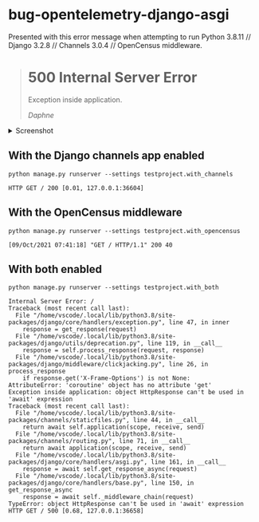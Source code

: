 # bug-opentelemetry-django-asgi

Presented with this error message when attempting to run Python 3.8.11 // Django 3.2.8 // Channels 3.0.4 // OpenCensus middleware.

> # 500 Internal Server Error
> 
> Exception inside application.
> 
> _Daphne_

<details><summary>Screenshot</summary>
  <p>
    ![image](https://user-images.githubusercontent.com/23239955/136654348-619d3aee-94bb-4a8d-bce9-fb0c3db1c11c.png)
  </p>
</details>

## With the Django channels app enabled
```
python manage.py runserver --settings testproject.with_channels

HTTP GET / 200 [0.01, 127.0.0.1:36604]
```
## With the OpenCensus middleware
```
python manage.py runserver --settings testproject.with_opencensus

[09/Oct/2021 07:41:18] "GET / HTTP/1.1" 200 40
```
## With both enabled
```
python manage.py runserver --settings testproject.with_both

Internal Server Error: /
Traceback (most recent call last):
  File "/home/vscode/.local/lib/python3.8/site-packages/django/core/handlers/exception.py", line 47, in inner
    response = get_response(request)
  File "/home/vscode/.local/lib/python3.8/site-packages/django/utils/deprecation.py", line 119, in __call__
    response = self.process_response(request, response)
  File "/home/vscode/.local/lib/python3.8/site-packages/django/middleware/clickjacking.py", line 26, in process_response
    if response.get('X-Frame-Options') is not None:
AttributeError: 'coroutine' object has no attribute 'get'
Exception inside application: object HttpResponse can't be used in 'await' expression
Traceback (most recent call last):
  File "/home/vscode/.local/lib/python3.8/site-packages/channels/staticfiles.py", line 44, in __call__
    return await self.application(scope, receive, send)
  File "/home/vscode/.local/lib/python3.8/site-packages/channels/routing.py", line 71, in __call__
    return await application(scope, receive, send)
  File "/home/vscode/.local/lib/python3.8/site-packages/django/core/handlers/asgi.py", line 161, in __call__
    response = await self.get_response_async(request)
  File "/home/vscode/.local/lib/python3.8/site-packages/django/core/handlers/base.py", line 150, in get_response_async
    response = await self._middleware_chain(request)
TypeError: object HttpResponse can't be used in 'await' expression
HTTP GET / 500 [0.68, 127.0.0.1:36658]
```

